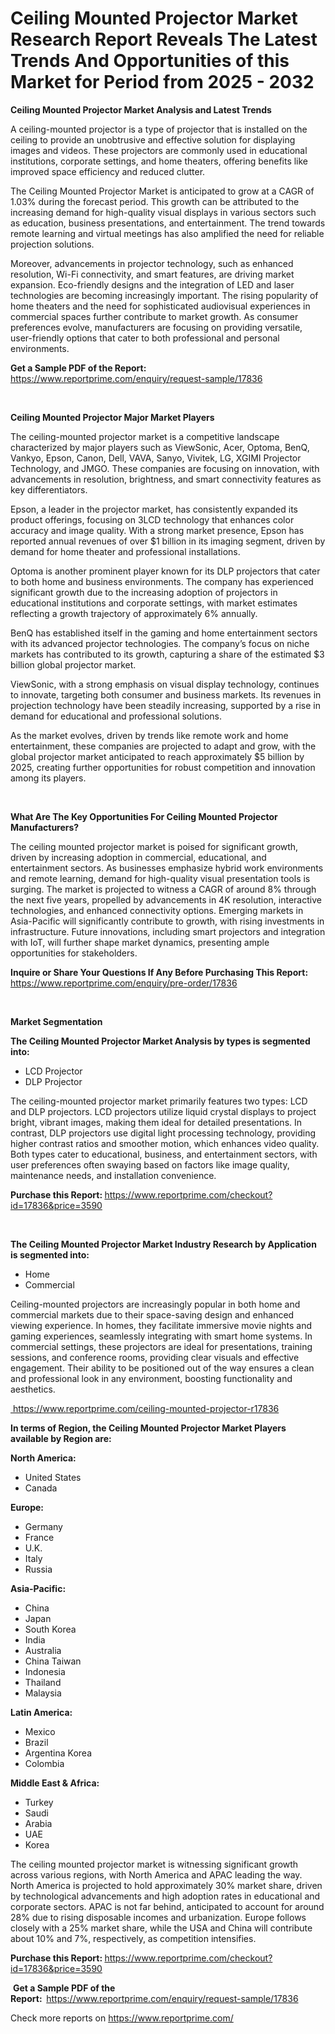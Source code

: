 <p><h1>Ceiling Mounted Projector Market Research Report Reveals The Latest Trends And Opportunities of this Market for Period from 2025 - 2032</h1></p><p><strong>Ceiling Mounted Projector Market Analysis and Latest Trends</strong></p>
<p><p>A ceiling-mounted projector is a type of projector that is installed on the ceiling to provide an unobtrusive and effective solution for displaying images and videos. These projectors are commonly used in educational institutions, corporate settings, and home theaters, offering benefits like improved space efficiency and reduced clutter. </p><p>The Ceiling Mounted Projector Market is anticipated to grow at a CAGR of 1.03% during the forecast period. This growth can be attributed to the increasing demand for high-quality visual displays in various sectors such as education, business presentations, and entertainment. The trend towards remote learning and virtual meetings has also amplified the need for reliable projection solutions. </p><p>Moreover, advancements in projector technology, such as enhanced resolution, Wi-Fi connectivity, and smart features, are driving market expansion. Eco-friendly designs and the integration of LED and laser technologies are becoming increasingly important. The rising popularity of home theaters and the need for sophisticated audiovisual experiences in commercial spaces further contribute to market growth. As consumer preferences evolve, manufacturers are focusing on providing versatile, user-friendly options that cater to both professional and personal environments.</p></p>
<p><strong>Get a Sample PDF of the Report:&nbsp;</strong> <a href="https://www.reportprime.com/enquiry/request-sample/17836?utm_campaign=3493&utm_medium=2&utm_source=Github&utm_content=ia&utm_term=18032025&utm_id=ceiling-mounted-projector">https://www.reportprime.com/enquiry/request-sample/17836</a></p>
<p>&nbsp;</p>
<p><strong>Ceiling Mounted Projector Major Market Players</strong></p>
<p><p>The ceiling-mounted projector market is a competitive landscape characterized by major players such as ViewSonic, Acer, Optoma, BenQ, Vankyo, Epson, Canon, Dell, VAVA, Sanyo, Vivitek, LG, XGIMI Projector Technology, and JMGO. These companies are focusing on innovation, with advancements in resolution, brightness, and smart connectivity features as key differentiators.</p><p>Epson, a leader in the projector market, has consistently expanded its product offerings, focusing on 3LCD technology that enhances color accuracy and image quality. With a strong market presence, Epson has reported annual revenues of over $1 billion in its imaging segment, driven by demand for home theater and professional installations.</p><p>Optoma is another prominent player known for its DLP projectors that cater to both home and business environments. The company has experienced significant growth due to the increasing adoption of projectors in educational institutions and corporate settings, with market estimates reflecting a growth trajectory of approximately 6% annually.</p><p>BenQ has established itself in the gaming and home entertainment sectors with its advanced projector technologies. The company’s focus on niche markets has contributed to its growth, capturing a share of the estimated $3 billion global projector market. </p><p>ViewSonic, with a strong emphasis on visual display technology, continues to innovate, targeting both consumer and business markets. Its revenues in projection technology have been steadily increasing, supported by a rise in demand for educational and professional solutions.</p><p>As the market evolves, driven by trends like remote work and home entertainment, these companies are projected to adapt and grow, with the global projector market anticipated to reach approximately $5 billion by 2025, creating further opportunities for robust competition and innovation among its players.</p></p>
<p>&nbsp;</p>
<p><strong>What Are The Key Opportunities For Ceiling Mounted Projector Manufacturers?</strong></p>
<p><p>The ceiling mounted projector market is poised for significant growth, driven by increasing adoption in commercial, educational, and entertainment sectors. As businesses emphasize hybrid work environments and remote learning, demand for high-quality visual presentation tools is surging. The market is projected to witness a CAGR of around 8% through the next five years, propelled by advancements in 4K resolution, interactive technologies, and enhanced connectivity options. Emerging markets in Asia-Pacific will significantly contribute to growth, with rising investments in infrastructure. Future innovations, including smart projectors and integration with IoT, will further shape market dynamics, presenting ample opportunities for stakeholders.</p></p>
<p><strong>Inquire or Share Your Questions If Any Before Purchasing This Report:</strong> <a href="https://www.reportprime.com/enquiry/pre-order/17836?utm_campaign=3493&utm_medium=2&utm_source=Github&utm_content=ia&utm_term=18032025&utm_id=ceiling-mounted-projector">https://www.reportprime.com/enquiry/pre-order/17836</a></p>
<p>&nbsp;</p>
<p><strong>Market Segmentation</strong></p>
<p><strong>The Ceiling Mounted Projector Market Analysis by types is segmented into:</strong></p>
<p><ul><li>LCD Projector</li><li>DLP Projector</li></ul></p>
<p><p>The ceiling-mounted projector market primarily features two types: LCD and DLP projectors. LCD projectors utilize liquid crystal displays to project bright, vibrant images, making them ideal for detailed presentations. In contrast, DLP projectors use digital light processing technology, providing higher contrast ratios and smoother motion, which enhances video quality. Both types cater to educational, business, and entertainment sectors, with user preferences often swaying based on factors like image quality, maintenance needs, and installation convenience.</p></p>
<p><strong>Purchase this Report:&nbsp;</strong><a href="https://www.reportprime.com/checkout?id=17836&price=3590&utm_campaign=3493&utm_medium=2&utm_source=Github&utm_content=ia&utm_term=18032025&utm_id=ceiling-mounted-projector">https://www.reportprime.com/checkout?id=17836&price=3590</a></p>
<p>&nbsp;</p>
<p><strong>The Ceiling Mounted Projector Market Industry Research by Application is segmented into:</strong></p>
<p><ul><li>Home</li><li>Commercial</li></ul></p>
<p><p>Ceiling-mounted projectors are increasingly popular in both home and commercial markets due to their space-saving design and enhanced viewing experience. In homes, they facilitate immersive movie nights and gaming experiences, seamlessly integrating with smart home systems. In commercial settings, these projectors are ideal for presentations, training sessions, and conference rooms, providing clear visuals and effective engagement. Their ability to be positioned out of the way ensures a clean and professional look in any environment, boosting functionality and aesthetics.</p></p>
<p><a href="https://www.reportprime.com/ceiling-mounted-projector-r17836?utm_campaign=3493&utm_medium=2&utm_source=Github&utm_content=ia&utm_term=18032025&utm_id=ceiling-mounted-projector">&nbsp;https://www.reportprime.com/ceiling-mounted-projector-r17836</a></p>
<p><strong>In terms of Region, the Ceiling Mounted Projector Market Players available by Region are:</strong></p>
<p>
    <p> <strong> North America: </strong>
        <ul>
            <li>United States</li>
            <li>Canada</li>
        </ul>
        </p> 
    <p> <strong> Europe: </strong>
        <ul>
            <li>Germany</li>
            <li>France</li>
            <li>U.K.</li>
            <li>Italy</li>
            <li>Russia</li>
        </ul>
        </p> 
    <p> <strong> Asia-Pacific: </strong>
        <ul>
            <li>China</li>
            <li>Japan</li>
            <li>South Korea</li>
            <li>India</li>
            <li>Australia</li>
            <li>China Taiwan</li>
            <li>Indonesia</li>
            <li>Thailand</li>
            <li>Malaysia</li>
        </ul>
        </p> 
    <p> <strong> Latin America: </strong>
        <ul>
            <li>Mexico</li>
            <li>Brazil</li>
            <li>Argentina Korea</li>
            <li>Colombia</li>
        </ul>
        </p> 
    <p> <strong> Middle East & Africa: </strong>
        <ul>
            <li>Turkey</li>
            <li>Saudi</li>
            <li>Arabia</li>
            <li>UAE</li>
            <li>Korea</li>
        </ul>
    </p>
    </p>
<p><p>The ceiling mounted projector market is witnessing significant growth across various regions, with North America and APAC leading the way. North America is projected to hold approximately 30% market share, driven by technological advancements and high adoption rates in educational and corporate sectors. APAC is not far behind, anticipated to account for around 28% due to rising disposable incomes and urbanization. Europe follows closely with a 25% market share, while the USA and China will contribute about 10% and 7%, respectively, as competition intensifies.</p></p>
<p><strong>Purchase this Report: </strong><a href="https://www.reportprime.com/checkout?id=17836&price=3590&utm_campaign=3493&utm_medium=2&utm_source=Github&utm_content=ia&utm_term=18032025&utm_id=ceiling-mounted-projector">https://www.reportprime.com/checkout?id=17836&price=3590</a></p>
<p>&nbsp;<strong>Get a Sample PDF of the Report:&nbsp;&nbsp;</strong><a href="https://www.reportprime.com/enquiry/request-sample/17836?utm_campaign=3493&utm_medium=2&utm_source=Github&utm_content=ia&utm_term=18032025&utm_id=ceiling-mounted-projector">https://www.reportprime.com/enquiry/request-sample/17836</a></p>
<p><strong></strong></p>
<p>Check more reports on <a href="https://www.reportprime.com/?utm_campaign=3493&utm_medium=2&utm_source=Github&utm_content=ia&utm_term=18032025&utm_id=ceiling-mounted-projector">https://www.reportprime.com/</a></p>